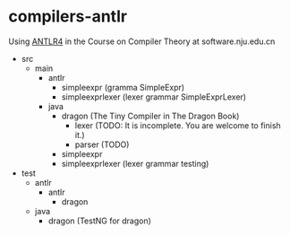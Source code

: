 # compilers-antlr

Using [ANTLR4](https://www.antlr.org/) in the Course on Compiler Theory at software.nju.edu.cn

- src
  - main 
    - antlr
      - simpleexpr (gramma SimpleExpr)
      - simpleexprlexer (lexer grammar SimpleExprLexer)
    - java
      - dragon (The Tiny Compiler in The Dragon Book)
        - lexer (TODO: It is incomplete. You are welcome to finish it.)
        - parser (TODO)
      - simpleexpr
      - simpleexprlexer (lexer grammar testing)
- test
  - antlr
    - antlr
      - dragon
  - java
    - dragon (TestNG for dragon)
